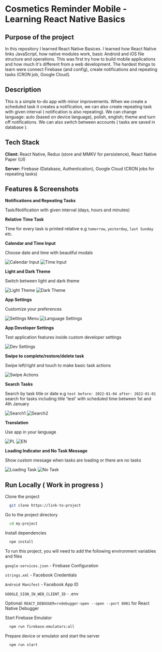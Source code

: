 # Cosmetics Reminder Mobile - Learning React Native Basics

## Purpose of the project

In this repository I learned React Native Basices. I learned how React Native links JavaScript, how native modules work, basic Android and iOS file structure and operations. This was first try how to build mobile applications and how much it's different from a web development. The hardest things to learn were connect Firebase (and config), create notifications and repeating tasks (CRON job, Google Cloud).

## Description

This is a simple to-do app with minor improvements. When we create a scheduled task it creates a notification, we can also create repeating task with given interval ( notification is also repeating). We can change language: auto (based on device language), polish, english; theme and turn off notifications. We can also switch between accounts ( tasks are saved in database ).

## Tech Stack

**Client:** React Native, Redux (store and MMKV for persistence), React Native Paper (UI)

**Server:** Firebase (Database, Authentication), Google Cloud (CRON jobs for repeating tasks)

## Features & Screenshots

**Notifications and Repeating Tasks**

Task/Notification with given interval (days, hours and minutes)

**Relative Time Task**

Time for every task is printed relative e.g `tomorrow`, `yesterday`, `last Sunday` etc. 

**Calendar and Time Input**

Choose date and time with beautiful modals

![Calendar Input](../readme-assets/screenshots/Screenshot_2022.02.02_17.20.34.505.png?raw=true)
![Time Input](../readme-assets/screenshots/Screenshot_2022.02.02_17.25.24.820.png?raw=true)

**Light and Dark Theme**

Switch between light and dark theme

![Light Theme](../readme-assets/screenshots/Screenshot_2022.02.02_17.21.51.219.png?raw=true)
![Dark Theme](../readme-assets/screenshots/Screenshot_2022.02.02_17.27.05.136.png?raw=true)

**App Settings**

Customize your preferences

![Settings Menu](../readme-assets/screenshots/Screenshot_2022.02.02_17.22.03.420.png?raw=true)
![Language Settings](../readme-assets/screenshots/Screenshot_2022.02.02_17.22.15.437.png?raw=true)

**App Developer Settings**

Test application features inside custom developer settings

![Dev Settings](../readme-assets/screenshots/Screenshot_2022.02.02_17.24.15.553.png?raw=true)

**Swipe to complete/restore/delete task**

Swipe left/right and touch to make basic task actions

![Swipe Actions](../readme-assets/screenshots/Screenshot_2022.02.02_17.27.25.787.png?raw=true)

**Search Tasks**

Search by task title or date e.g `test before: 2022-01-04 after: 2022-01-01` search for tasks including title 'test' with scheduled time between 1st and 4th January

![Search1](../readme-assets/screenshots/Screenshot_2022.02.02_17.28.01.554.png?raw=true)
![Search2](../readme-assets/screenshots/Screenshot_2022.02.02_17.28.15.186.png?raw=true)

**Translation**

Use app in your language

![PL](../readme-assets/screenshots/Screenshot_2022.02.02_17.21.51.219.png?raw=true)
![EN](../readme-assets/screenshots/Screenshot_2022.02.02_17.23.06.070.png?raw=true)

**Loading Indicator and No Task Message**

Show custom message when tasks are loading or there are no tasks

![Loading Task](../readme-assets/screenshots/Screenshot_2022.02.02_17.22.37.803.png?raw=true)
![No Task](../readme-assets/screenshots/Screenshot_2022.02.02_17.23.01.103.png?raw=true)

## Run Locally ( Work in progress )

Clone the project

```bash
  git clone https://link-to-project
```

Go to the project directory

```bash
  cd my-project
```

Install dependencies

```bash
  npm install
```

To run this project, you will need to add the following environment variables and files

`google-services.json` - Firebase Configuration

`strings.xml` - Facebook Credentials

`Android Manifest` - Facebook App ID

`GOOGLE_SIGN_IN_WEB_CLIENT_ID` - .env

Optional:
`REACT_DEBUGGER=rndebugger-open --open --port 8081` for React Native Debugger

Start Firebase Emulator
```bash
  npm run firebase:emulators:all
```

Prepare device or emulator and start the server

```bash
  npm run start
```
